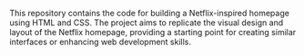 This repository contains the code for building a Netflix-inspired homepage using HTML and CSS. The project aims to replicate the visual design and layout of the Netflix homepage, providing a starting point for creating similar interfaces or enhancing web development skills.
